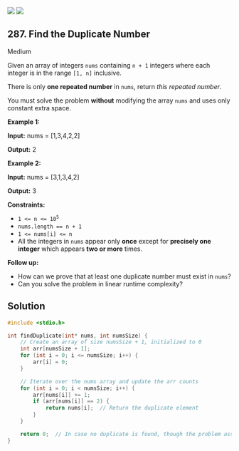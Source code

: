 [![](https://img.shields.io/github/stars/javadev/LeetCode-in-All?label=Stars&style=flat-square)](https://github.com/javadev/LeetCode-in-All)
[![](https://img.shields.io/github/forks/javadev/LeetCode-in-All?label=Fork%20me%20on%20GitHub%20&style=flat-square)](https://github.com/javadev/LeetCode-in-All/fork)

## 287\. Find the Duplicate Number

Medium

Given an array of integers `nums` containing `n + 1` integers where each integer is in the range `[1, n]` inclusive.

There is only **one repeated number** in `nums`, return _this repeated number_.

You must solve the problem **without** modifying the array `nums` and uses only constant extra space.

**Example 1:**

**Input:** nums = [1,3,4,2,2]

**Output:** 2

**Example 2:**

**Input:** nums = [3,1,3,4,2]

**Output:** 3

**Constraints:**

*   <code>1 <= n <= 10<sup>5</sup></code>
*   `nums.length == n + 1`
*   `1 <= nums[i] <= n`
*   All the integers in `nums` appear only **once** except for **precisely one integer** which appears **two or more** times.

**Follow up:**

*   How can we prove that at least one duplicate number must exist in `nums`?
*   Can you solve the problem in linear runtime complexity?

## Solution

```c
#include <stdio.h>

int findDuplicate(int* nums, int numsSize) {
    // Create an array of size numsSize + 1, initialized to 0
    int arr[numsSize + 1];
    for (int i = 0; i <= numsSize; i++) {
        arr[i] = 0;
    }

    // Iterate over the nums array and update the arr counts
    for (int i = 0; i < numsSize; i++) {
        arr[nums[i]] += 1;
        if (arr[nums[i]] == 2) {
            return nums[i];  // Return the duplicate element
        }
    }

    return 0;  // In case no duplicate is found, though the problem assumes there is always a duplicate
}
```